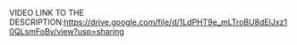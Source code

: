 VIDEO LINK TO THE DESCRIPTION:https://drive.google.com/file/d/1LdPHT9e_mLTroBU8dElJxz10QLsmFoBv/view?usp=sharing
